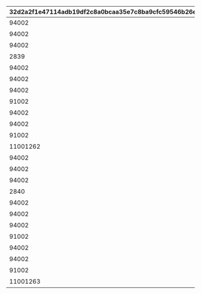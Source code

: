 |32d2a2f1e47114adb19df2c8a0bcaa35e7c8ba9cfc59546b26e5429eece0e427|4c6f59b9735a52c91b2614414019f55131c1404316f0c458b8625fb488a85dfb|640c6e8c9ca16655ca8be28c2752f84f4ed58bbd91d845c4bd6b6c492d64e692|f3948da4365994e5c6d577b5826bc65014282228abe9f3a4a54741a0be80162e|9e8f5f1d336f82fe9720b3bc2c30bd6ee4526c48992451088b77796eb2a82d4a|9060e97db931c714336218825c6bf542eb89fdd1e65e73d7c0f3fcd08e2d5c2c|22dd6372090be80c729f9471a0f8924a77ceaf8aee51c1ceeda745bd9e9d2b64|
| --- | --- | --- | --- | --- | --- | --- |
|94002|50000|累計スコアを2500pt 獲得しよう|2500|12|5126700|1|
|94002|50000|累計スコアを5000pt 獲得しよう|5000|12|0|1|
|94002|50000|累計スコアを7500pt 獲得しよう|7500|12|0|1|
|2839|1|累計スコアを10000pt 獲得しよう|10000|7|5126701|1|
|94002|80000|累計スコアを12500pt 獲得しよう|12500|12|0|1|
|94002|80000|累計スコアを15000pt 獲得しよう|15000|12|0|1|
|94002|80000|累計スコアを17500pt 獲得しよう|17500|12|0|1|
|91002|25|累計スコアを20000pt 獲得しよう|20000|8|5126702|1|
|94002|100000|累計スコアを22500pt 獲得しよう|22500|12|0|1|
|94002|100000|累計スコアを25000pt 獲得しよう|25000|12|0|1|
|91002|100|累計スコアを27500pt 獲得しよう|27500|8|0|1|
|11001262|1|累計スコアを30000pt 獲得しよう|30000|15|5126703|1|
|94002|50000|累計スコアを2500pt 獲得しよう|2500|12|5126710|2|
|94002|50000|累計スコアを5000pt 獲得しよう|5000|12|0|2|
|94002|50000|累計スコアを7500pt 獲得しよう|7500|12|0|2|
|2840|1|累計スコアを10000pt 獲得しよう|10000|7|5126711|2|
|94002|80000|累計スコアを12500pt 獲得しよう|12500|12|0|2|
|94002|80000|累計スコアを15000pt 獲得しよう|15000|12|0|2|
|94002|80000|累計スコアを17500pt 獲得しよう|17500|12|0|2|
|91002|25|累計スコアを20000pt 獲得しよう|20000|8|5126712|2|
|94002|100000|累計スコアを22500pt 獲得しよう|22500|12|0|2|
|94002|100000|累計スコアを25000pt 獲得しよう|25000|12|0|2|
|91002|100|累計スコアを27500pt 獲得しよう|27500|8|0|2|
|11001263|1|累計スコアを30000pt 獲得しよう|30000|15|5126713|2|